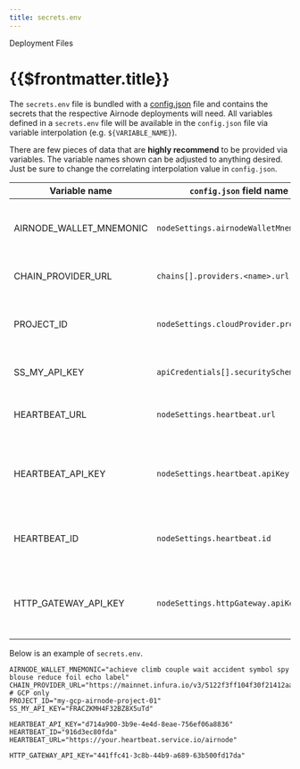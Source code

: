 ```yaml
---
title: secrets.env
---
```


<TitleSpan>Deployment Files</TitleSpan>

# {{$frontmatter.title}}

The `secrets.env` file is bundled with a [config.json](config-json.md) file and
contains the secrets that the respective Airnode deployments will need. All
variables defined in a `secrets.env` file will be available in the `config.json`
file via variable interpolation (e.g. `${VARIABLE_NAME}`).

There are few pieces of data that are **highly recommend** to be provided via
variables. The variable names shown can be adjusted to anything desired. Just be
sure to change the correlating interpolation value in `config.json`.

| Variable name           | `config.json` field name               | Description                                           |
| ----------------------- | -------------------------------------- | ----------------------------------------------------- |
| AIRNODE_WALLET_MNEMONIC | `nodeSettings.airnodeWalletMnemonic`   | The wallet mnemonic that will be used by the Airnode  |
| CHAIN_PROVIDER_URL      | `chains[].providers.<name>.url`        | The blockchain provider url                           |
| PROJECT_ID              | `nodeSettings.cloudProvider.projectId` | (GCP only) The GCP project ID for deployment          |
| SS_MY_API_KEY           | `apiCredentials[].securitySchemeValue` | A security scheme value                               |
| HEARTBEAT_URL           | `nodeSettings.heartbeat.url`           | The URL to make the heartbeat request to              |
| HEARTBEAT_API_KEY       | `nodeSettings.heartbeat.apiKey`        | The API key to authenticate against the heartbeat URL |
| HEARTBEAT_ID            | `nodeSettings.heartbeat.id`            | The Airnode heartbeat ID for accounting purposes      |
| HTTP_GATEWAY_API_KEY    | `nodeSettings.httpGateway.apiKey`      | The API key to authenticate against the HTTP gateway  |

Below is an example of `secrets.env`.

<!-- TODO: Reference a file from Airnode examples instead -->

```
AIRNODE_WALLET_MNEMONIC="achieve climb couple wait accident symbol spy blouse reduce foil echo label"
CHAIN_PROVIDER_URL="https://mainnet.infura.io/v3/5122f3ff104f30f21412aa38fd143d53"
# GCP only
PROJECT_ID="my-gcp-airnode-project-01"
SS_MY_API_KEY="FRACZKMH4F32BZ8X5uTd"

HEARTBEAT_API_KEY="d714a900-3b9e-4e4d-8eae-756ef06a8836"
HEARTBEAT_ID="916d3ec80fda"
HEARTBEAT_URL="https://your.heartbeat.service.io/airnode"

HTTP_GATEWAY_API_KEY="441ffc41-3c8b-44b9-a689-63b500fd17da"
```
